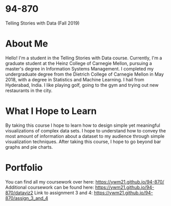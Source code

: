 # 94-870
Telling Stories with Data (Fall 2019)

# About Me
Hello! I'm a student in the Telling Stories with Data course. Currently, I'm a graduate student at the Heinz College of Carnegie Mellon, pursuing a master's degree in Information Systems Management. I completed my undergraduate degree from the Dietrich College of Carnegie Mellon in May 2018, with a degree in Statistics and Machine Learning. I hail from Hyderabad, India. I like playing golf, going to the gym and trying out new restaurants in the city. 

# What I Hope to Learn
By taking this course I hope to learn how to design simple yet meaningful visualizations of complex data sets. I hope to understand how to convey the most amount of information about a dataset to my audience through simple visualization techniques. After taking this course, I hope to go beyond bar graphs and pie charts.

# Portfolio
You can find all my coursework over here: https://ywm21.github.io/94-870/  
Additional coursework can be found here: https://ywm21.github.io/94-870/dataviz2
Link to assignment 3 and 4: https://ywm21.github.io/94-870/assign_3_and_4
